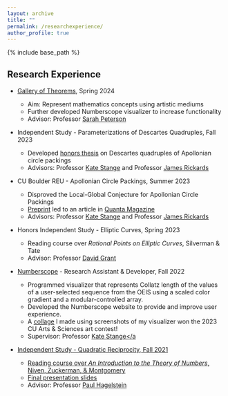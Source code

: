 ```yaml
---
layout: archive
title: ""
permalink: /researchexperience/
author_profile: true
---
```


{% include base_path %}

## Research Experience
* <a href="https://www.colorado.edu/math/gallery-theorems">Gallery of Theorems</a>, Spring 2024
  * Aim: Represent mathematics concepts using artistic mediums
  * Further developed Numberscope visualizer to increase functionality
  * Advisor: Professor <a href="https://sites.google.com/view/sarahpetersen/home">Sarah Peterson</a>

* Independent Study - Parameterizations of Descartes Quadruples, Fall 2023
  * Developed [honors thesis](/files/HonorsThesis.pdf) on Descartes quadruples of Apollonian circle packings
  * Advisors: Professor <a href="https://math.katestange.net">Kate Stange</a> and Professor <a href="https://math.colorado.edu/~jari2770">James Rickards</a>

* CU Boulder REU - Apollonian Circle Packings, Summer 2023
  * Disproved the Local-Global Conjecture for Apollonian Circle Packings
  * <a href="https://arxiv.org/abs/2307.02749">Preprint</a> led to an article in <a href="https://www.quantamagazine.org/two-students-unravel-a-widely-believed-math-conjecture-20230810/">Quanta Magazine</a>
  * Advisors: Professor <a href="https://math.katestange.net">Kate Stange</a> and Professor <a href="https://math.colorado.edu/~jari2770">James Rickards</a>

* Honors Independent Study - Elliptic Curves, Spring 2023
  * Reading course over _Rational Points on Elliptic Curves_, Silverman \& Tate
  * Advisor: Professor <a href="https://www.colorado.edu/math/david-grant">David Grant</a>
  
* <a href="https://numberscope.colorado.edu">Numberscope</a> - Research Assistant & Developer, Fall 2022
  * Programmed visualizer that represents Collatz length of the values of a user-selected sequence from the OEIS using a scaled color gradient and a modular-controlled array.
  * Developed the Numberscope website to provide and improve user experience.
  * A [collage](/files/CollatzHD.jpg) I made using screenshots of my visualizer won the 2023 CU Arts & Sciences art contest!
  * Supervisor: Professor <a href="https://math.katestange.net">Kate Stange</a

* Independent Study - Quadratic Reciprocity, Fall 2021
  * Reading course over _An Introduction to the Theory of Numbers_, Niven, Zuckerman, & Montgomery
  * Final presentation [slides](/files/PresentationQuadraticReciprocity.pdf)
  * Advisor: Professor <a href="https://sites.baylor.edu/paul_hagelstein/">Paul Hagelstein</a>
